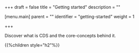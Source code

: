 +++
draft = false
title = "Getting started"
description = ""

[menu.main]
parent = ""
identifier = "getting-started"
weight = 1

+++

Discover what is CDS and the core-concepts behind it.

{{%children style="h2"%}}
